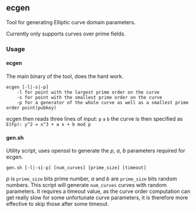 ## ecgen

Tool for generating Elliptic curve domain parameters.

Currently only supports curves over prime fields.

### Usage

#### ecgen
The main binary of the tool, does the hard work.
```
ecgen [-l|-s|-p]
	-l for point with the largest prime order on the curve
	-s for point with the smallest prime order on the curve
	-p for a generator of the whole curve as well as a smallest prime order point(pubkey)
```
ecgen then reads three lines of input:
`p`
`a`
`b`
the curve is then specified as `E(Fp): y^2 = x^3 + a x + b mod p`

#### gen.sh
Utility script, uses openssl to generate the *p*, *a*, *b* parameters
required for ecgen.
```
gen.sh [-l|-s|-p] [num_curves] [prime_size] [timeout]
```
*p* is `prime_size` bits prime number, *a* and *b* are `prime_size` bits
random numbers.
This script will generate `num_curves` curves with random parameters.
It requires a timeout value, as the curve order computation can get really
slow for some unfortunate curve parameters, it is therefore more effective
to skip those after some timeout.
